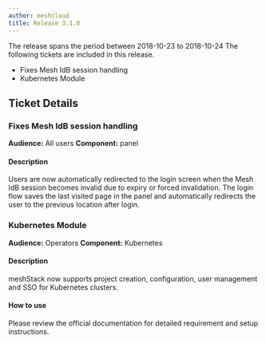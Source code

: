 ```yaml
---
author: meshcloud
title: Release 3.1.0
---
```


The release spans the period between 2018-10-23 to 2018-10-24
The following tickets are included in this release.
* Fixes Mesh IdB session handling
* Kubernetes Module
<!--truncate-->

## Ticket Details
### Fixes Mesh IdB session handling
**Audience:** All users **Component:** panel

#### Description
Users are now automatically redirected to the login screen when the Mesh IdB session becomes invalid due to expiry or forced invalidation. The login flow saves the last visited page in the panel and automatically redirects the user to the previous location after login.

### Kubernetes Module
**Audience:** Operators **Component:** Kubernetes

#### Description
meshStack now supports project creation, configuration, user management and SSO for Kubernetes clusters.

#### How to use
Please review the official documentation for detailed requirement and setup instructions.

